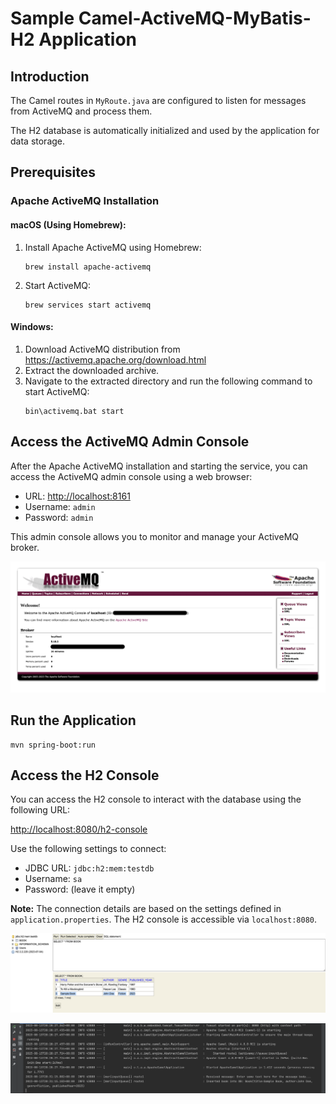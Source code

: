 # Sample Camel-ActiveMQ-MyBatis-H2 Application

## Introduction

The Camel routes in `MyRoute.java` are configured to listen for messages from ActiveMQ and process them.

The H2 database is automatically initialized and used by the application for data storage.

## Prerequisites

### Apache ActiveMQ Installation

#### macOS (Using Homebrew):
1. Install Apache ActiveMQ using Homebrew:
    ```
    brew install apache-activemq
    ```
2. Start ActiveMQ:
    ```
    brew services start activemq
    ```

#### Windows:
1. Download ActiveMQ distribution from https://activemq.apache.org/download.html
2. Extract the downloaded archive.
3. Navigate to the extracted directory and run the following command to start ActiveMQ:
   ```
   bin\activemq.bat start
   ```
## Access the ActiveMQ Admin Console

After the Apache ActiveMQ installation and starting the service, you can access the ActiveMQ admin console using a web browser:

- URL: [http://localhost:8161](http://localhost:8161)
- Username: `admin`
- Password: `admin`

This admin console allows you to monitor and manage your ActiveMQ broker.

![ActiveMQ admin console](image/activemq-admin-console.png)

## Run the Application
```
mvn spring-boot:run
```

## Access the H2 Console

You can access the H2 console to interact with the database using the following URL:

[http://localhost:8080/h2-console](http://localhost:8080/h2-console)

Use the following settings to connect:

- JDBC URL: `jdbc:h2:mem:testdb`
- Username: `sa`
- Password: (leave it empty)

**Note:** The connection details are based on the settings defined in `application.properties`. The H2 console is accessible via `localhost:8080`.

![H2 console](image/h2-console.png)

![terminal console](image/terminal-console.png)